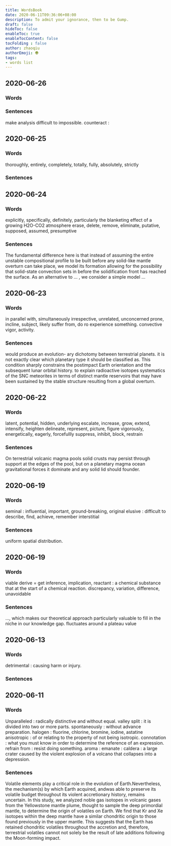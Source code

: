 ```yaml
---
title: WordsBook
date: 2020-06-11T09:36:06+08:00
description: To admit your ignorance, then to be Gump.
draft: false
hideToc: false
enableToc: true
enableTocContent: false
tocFolding : false
author: zhaoqiu
authorEmoji: 👽
tags: 
- words list
---
```


## 2020-06-26

### Words



### Sentences

make analysis difficult to impossible.
counteract : 

## 2020-06-25

### Words

thoroughly, entirely, completely, totally, fully, absolutely, strictly

### Sentences


## 2020-06-24

### Words

explicitly, specifically, definitely, particularly
the blanketing effect of a growing H2O-CO2 atmosphere
erase, delete, remove, eliminate, 
putative, supposed, assumed, presumptive

### Sentences

The fundamental difference here is that instead of assuming the entire unstable compositional profile to be built before any solid-like mantle overturn can take place, we model its formation allowing for the possibility that solid-state convection sets in before the solidification front has reached the surface.
As an alternative to ... , we consider a simple model ...


## 2020-06-23

### Words

in parallel with, simultaneously
irrespective, unrelated, unconcerned
prone, incline, subject, likely suffer from, do ro experience something.
convective vigor, activity.

### Sentences

would produce an evolution- ary dichotomy between terrestrial planets.
it is not exactly clear which planetary type it should be classified as.
This condition sharply constrains the postimpact Earth orientation and the subsequent lunar orbital history.
to explain radioactive isotopes systematics of the SNC meteorites in terms of distinct mantle reservoirs that may have been sustained by the stable structure resulting from a global overturn.

## 2020-06-22

### Words

latent, potential, hidden, underlying
escalate, increase, grow, extend, intensify, heighten
delineate, represent, picture, figure
vigorously, energetically, eagerly, forcefullly
suppress, inhibit, block, restrain

### Sentences

On terrestrial volcanic magma pools solid crusts may persist through support at the edges of the pool, but on a planetary magma ocean gravitational forces it dominate and any solid lid should founder.

## 2020-06-19

### Words

seminal : influential, important, ground-breaking, original
elusive : difficult to describe, find, achieve, remember
interstitial

### Sentences

uniform spatial distribution.

## 2020-06-19

### Words

viable
derive = get
inference, implication, 
reactant : a chemical substance that at the start of a chemical reaction.
discrepancy, variation, difference, 
unavoidable 

### Sentences

..., which makes our theoretical approach particularly valuable to fill in the niche in our knowledge gap.
fluctuates around a plateau value


## 2020-06-13

### Words

detrimental : causing harm or injury.



### Sentences

## 2020-06-11

### Words

Unparalleled : radically distinctive and without equal.
valley
split : it is divided into two or more parts.
spontaneously : without advance preparation.
halogen : fluorine, chlorine, bromine, iodine, astatine
anisotropic : of or relating to the property of not being isotropic.
connotation : what you must know in order to determine the reference of an expression.
refrain from : resist doing something.
aroma :
emanate : 
caldera : a large crater caused by the violent explosion of a volcano that collapses into a depression.

### Sentences

Volatile elements play a critical role in the evolution of Earth.Nevertheless, the mechanism(s) by which Earth acquired, andwas able to preserve its volatile budget throughout its violent accretionary history, remains uncertain. In this study, we analyzed noble gas isotopes in volcanic gases from the Yellowstone mantle plume, thought to sample the deep primordial mantle, to determine the origin of volatiles on Earth. We find that Kr and Xe isotopes within the deep mantle have a similar chondritic origin to those found previously in the upper mantle. This suggests that the Earth has retained chondritic volatiles throughout the accretion and, therefore, terrestrial volatiles cannot not solely be the result of late additions following the Moon-forming impact.


